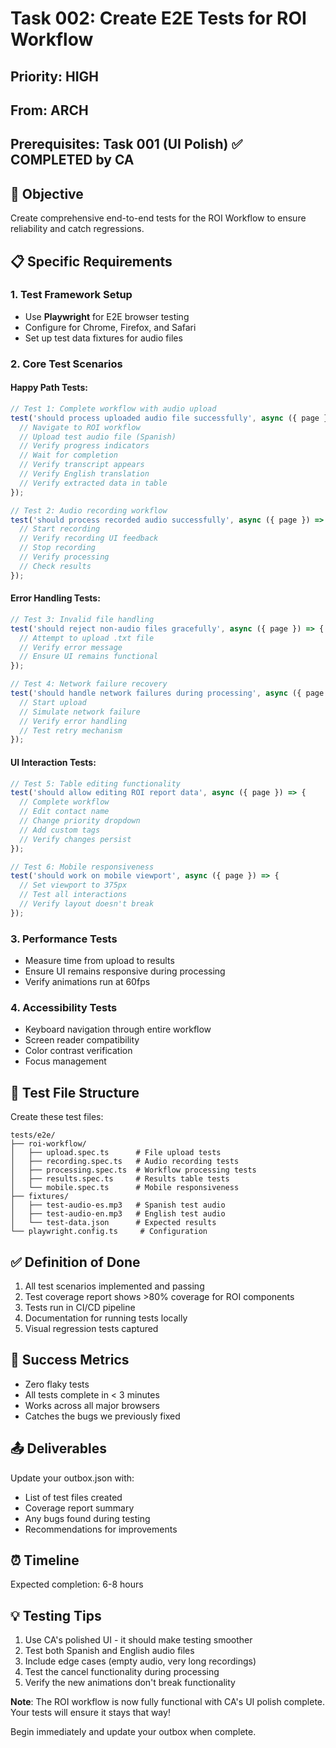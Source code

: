 # Task 002: Create E2E Tests for ROI Workflow

## Priority: HIGH
## From: ARCH
## Prerequisites: Task 001 (UI Polish) ✅ COMPLETED by CA

## 🎯 Objective

Create comprehensive end-to-end tests for the ROI Workflow to ensure reliability and catch regressions.

## 📋 Specific Requirements

### 1. Test Framework Setup
- Use **Playwright** for E2E browser testing
- Configure for Chrome, Firefox, and Safari
- Set up test data fixtures for audio files

### 2. Core Test Scenarios

#### Happy Path Tests:
```typescript
// Test 1: Complete workflow with audio upload
test('should process uploaded audio file successfully', async ({ page }) => {
  // Navigate to ROI workflow
  // Upload test audio file (Spanish)
  // Verify progress indicators
  // Wait for completion
  // Verify transcript appears
  // Verify English translation
  // Verify extracted data in table
});

// Test 2: Audio recording workflow
test('should process recorded audio successfully', async ({ page }) => {
  // Start recording
  // Verify recording UI feedback
  // Stop recording
  // Verify processing
  // Check results
});
```

#### Error Handling Tests:
```typescript
// Test 3: Invalid file handling
test('should reject non-audio files gracefully', async ({ page }) => {
  // Attempt to upload .txt file
  // Verify error message
  // Ensure UI remains functional
});

// Test 4: Network failure recovery
test('should handle network failures during processing', async ({ page }) => {
  // Start upload
  // Simulate network failure
  // Verify error handling
  // Test retry mechanism
});
```

#### UI Interaction Tests:
```typescript
// Test 5: Table editing functionality
test('should allow editing ROI report data', async ({ page }) => {
  // Complete workflow
  // Edit contact name
  // Change priority dropdown
  // Add custom tags
  // Verify changes persist
});

// Test 6: Mobile responsiveness
test('should work on mobile viewport', async ({ page }) => {
  // Set viewport to 375px
  // Test all interactions
  // Verify layout doesn't break
});
```

### 3. Performance Tests
- Measure time from upload to results
- Ensure UI remains responsive during processing
- Verify animations run at 60fps

### 4. Accessibility Tests
- Keyboard navigation through entire workflow
- Screen reader compatibility
- Color contrast verification
- Focus management

## 📁 Test File Structure

Create these test files:
```
tests/e2e/
├── roi-workflow/
│   ├── upload.spec.ts      # File upload tests
│   ├── recording.spec.ts   # Audio recording tests
│   ├── processing.spec.ts  # Workflow processing tests
│   ├── results.spec.ts     # Results table tests
│   └── mobile.spec.ts      # Mobile responsiveness
├── fixtures/
│   ├── test-audio-es.mp3   # Spanish test audio
│   ├── test-audio-en.mp3   # English test audio
│   └── test-data.json      # Expected results
└── playwright.config.ts     # Configuration
```

## ✅ Definition of Done

1. All test scenarios implemented and passing
2. Test coverage report shows >80% coverage for ROI components
3. Tests run in CI/CD pipeline
4. Documentation for running tests locally
5. Visual regression tests captured

## 🎯 Success Metrics

- Zero flaky tests
- All tests complete in < 3 minutes
- Works across all major browsers
- Catches the bugs we previously fixed

## 📤 Deliverables

Update your outbox.json with:
- List of test files created
- Coverage report summary
- Any bugs found during testing
- Recommendations for improvements

## ⏰ Timeline

Expected completion: 6-8 hours

## 💡 Testing Tips

1. Use CA's polished UI - it should make testing smoother
2. Test both Spanish and English audio files
3. Include edge cases (empty audio, very long recordings)
4. Test the cancel functionality during processing
5. Verify the new animations don't break functionality

**Note**: The ROI workflow is now fully functional with CA's UI polish complete. Your tests will ensure it stays that way!

Begin immediately and update your outbox when complete.